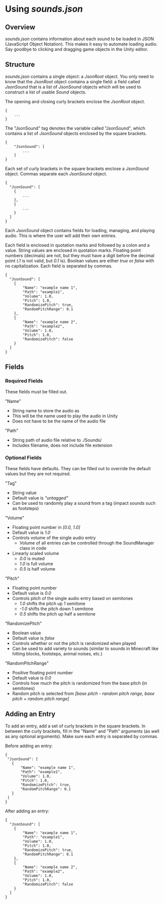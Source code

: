 # Using *sounds.json*

## Overview

*sounds.json* contains information about each sound to be loaded in JSON (JavaScript Object Notation). This makes it easy to automate loading audio. Say goodbye to clicking and dragging game objects in the Unity editor.

## Structure

*sounds.json* contains a single object: a *JsonRoot* object. You only need to know that the *JsonRoot* object contains a single field: a field called *JsonSound* that is a list of *JsonSound* objects which will be used to construct a list of usable *Sound* objects. 

The opening and closing curly brackets enclose the *JsonRoot* object. 

```
{
    ...
}
```

The "JsonSound" tag denotes the variable called "JsonSound", which contains a list of *JsonSound* objects enclosed by the square brackets. 

```
{
    "JsonSound": [
        ...
    ]
}
```

Each set of curly brackets in the square brackets enclose a *JsonSound* object. Commas separate each *JsonSound* object.

```
{
  "JsonSound": [
    {
        ...
    },
    {
        ...
    }
  ]
}
```

Each *JsonSound* object contains fields for loading, managing, and playing audio. This is where the user will add their own entries.

Each field is enclosed in quotation marks and followed by a colon and a value. String values are enclosed in quotation marks. Floating point numbers (decimals) are not, but they must have a digit before the decimal point (*.1* is not valid, but *0.1* is). Boolean values are either *true* or *false* with no capitalization. Each field is separated by commas.

```
{
  "JsonSound": [
    {
        "Name": "example name 1",
        "Path": "example1",
        "Volume": 1.0,
        "Pitch": 1.0,
        "RandomizePitch": true,
        "RandomPitchRange": 0.1
    },
    {
        "Name": "example name 2",
        "Path": "example2",
        "Volume": 1.0,
        "Pitch": 1.0,
        "RandomizePitch": false
    }
  ]
}
```

## Fields

### Required Fields
These fields must be filled out.

"Name"
 - String name to store the audio as
 - This will be the name used to play the audio in Unity
 - Does not have to be the name of the audio file

"Path"
 - String path of audio file relative to ./Sounds/
 - Includes filename, does not include file extension

### Optional Fields
These fields have defaults. They can be filled out to override the default values but they are not required.

"Tag"
 - String value
 - Default value is *"untagged"*
 - Can be used to randomly play a sound from a tag (impact sounds such as footsteps)

"Volume"
 - Floating point number in *[0.0, 1.0]*
 - Default value is *1.0*
 - Controls volume of the single audio entry
    - Volume of all entries can be controlled through the SoundManager class in code
 - Linearly scaled volume 
    - *0.0* is muted
    - *1.0* is full volume
    - *0.5* is half volume

"Pitch"
 - Floating point number
 - Default value is *0.0*
 - Controls pitch of the single audio entry based on semitones
   - *1.0* shifts the pitch up 1 semitone
   - *-1.0* shifts the pitch down 1 semitone
   - *0.5* shifts the pitch up half a semitone

"RandomizePitch"
 - Boolean value
 - Default value is *false*
 - Controls whether or not the pitch is randomized when played
 - Can be used to add variety to sounds (similar to sounds in Minecraft like hitting blocks, footsteps, animal noises, etc.)

"RandomPitchRange"
 - Positive floating point number
 - Default value is *0.0*
 - Controls how much the pitch is randomized from the base pitch (in semitones)
 - Random pitch is selected from *[base pitch - random pitch range, base pitch + random pitch range]*

 ## Adding an Entry

 To add an entry, add a set of curly brackets in the square brackets. In between the curly brackets, fill in the "Name" and "Path" arguments (as well as any optional arguments). Make sure each entry is separated by commas.

 Before adding an entry:

 ```
{
  "JsonSound": [
    {
        "Name": "example name 1",
        "Path": "example1",
        "Volume": 1.0,
        "Pitch": 1.0,
        "RandomizePitch": true,
        "RandomPitchRange": 0.1
    }
  ]
}
```

After adding an entry:

```
{
  "JsonSound": [
    {
        "Name": "example name 1",
        "Path": "example1",
        "Volume": 1.0,
        "Pitch": 1.0,
        "RandomizePitch": true,
        "RandomPitchRange": 0.1
    },
    {
        "Name": "example name 2",
        "Path": "example2",
        "Volume": 1.0,
        "Pitch": 1.0,
        "RandomizePitch": false
    }
  ]
}
```